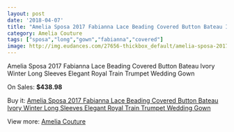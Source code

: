 ```yaml
---
layout: post
date: '2018-04-07'
title: "Amelia Sposa 2017 Fabianna Lace Beading Covered Button Bateau Ivory Winter Long Sleeves Elegant Royal Train Trumpet Wedding Gown"
category: Amelia Couture
tags: ["sposa","long","gown","fabianna","covered"]
image: http://img.eudances.com/27656-thickbox_default/amelia-sposa-2017-fabianna-lace-beading-covered-button-bateau-ivory-winter-long-sleeves-elegant-royal-train-trumpet-wedding-gown.jpg
---
```

Amelia Sposa 2017 Fabianna Lace Beading Covered Button Bateau Ivory Winter Long Sleeves Elegant Royal Train Trumpet Wedding Gown

On Sales: **$438.98**
<a href="https://www.eudances.com/en/amelia-couture/9198-amelia-sposa-2017-fabianna-lace-beading-covered-button-bateau-ivory-winter-long-sleeves-elegant-royal-train-trumpet-wedding-gown.html"><amp-img layout="responsive" width="600" height="600" src="//img.eudances.com/27656-thickbox_default/amelia-sposa-2017-fabianna-lace-beading-covered-button-bateau-ivory-winter-long-sleeves-elegant-royal-train-trumpet-wedding-gown.jpg" alt="Amelia Sposa 2017 Fabianna Lace Beading Covered Button Bateau Ivory Winter Long Sleeves Elegant Royal Train Trumpet Wedding Gown 0" /></a>
<a href="https://www.eudances.com/en/amelia-couture/9198-amelia-sposa-2017-fabianna-lace-beading-covered-button-bateau-ivory-winter-long-sleeves-elegant-royal-train-trumpet-wedding-gown.html"><amp-img layout="responsive" width="600" height="600" src="//img.eudances.com/27663-thickbox_default/amelia-sposa-2017-fabianna-lace-beading-covered-button-bateau-ivory-winter-long-sleeves-elegant-royal-train-trumpet-wedding-gown.jpg" alt="Amelia Sposa 2017 Fabianna Lace Beading Covered Button Bateau Ivory Winter Long Sleeves Elegant Royal Train Trumpet Wedding Gown 1" /></a>
<a href="https://www.eudances.com/en/amelia-couture/9198-amelia-sposa-2017-fabianna-lace-beading-covered-button-bateau-ivory-winter-long-sleeves-elegant-royal-train-trumpet-wedding-gown.html"><amp-img layout="responsive" width="600" height="600" src="//img.eudances.com/27662-thickbox_default/amelia-sposa-2017-fabianna-lace-beading-covered-button-bateau-ivory-winter-long-sleeves-elegant-royal-train-trumpet-wedding-gown.jpg" alt="Amelia Sposa 2017 Fabianna Lace Beading Covered Button Bateau Ivory Winter Long Sleeves Elegant Royal Train Trumpet Wedding Gown 2" /></a>
<a href="https://www.eudances.com/en/amelia-couture/9198-amelia-sposa-2017-fabianna-lace-beading-covered-button-bateau-ivory-winter-long-sleeves-elegant-royal-train-trumpet-wedding-gown.html"><amp-img layout="responsive" width="600" height="600" src="//img.eudances.com/27661-thickbox_default/amelia-sposa-2017-fabianna-lace-beading-covered-button-bateau-ivory-winter-long-sleeves-elegant-royal-train-trumpet-wedding-gown.jpg" alt="Amelia Sposa 2017 Fabianna Lace Beading Covered Button Bateau Ivory Winter Long Sleeves Elegant Royal Train Trumpet Wedding Gown 3" /></a>
<a href="https://www.eudances.com/en/amelia-couture/9198-amelia-sposa-2017-fabianna-lace-beading-covered-button-bateau-ivory-winter-long-sleeves-elegant-royal-train-trumpet-wedding-gown.html"><amp-img layout="responsive" width="600" height="600" src="//img.eudances.com/27660-thickbox_default/amelia-sposa-2017-fabianna-lace-beading-covered-button-bateau-ivory-winter-long-sleeves-elegant-royal-train-trumpet-wedding-gown.jpg" alt="Amelia Sposa 2017 Fabianna Lace Beading Covered Button Bateau Ivory Winter Long Sleeves Elegant Royal Train Trumpet Wedding Gown 4" /></a>
<a href="https://www.eudances.com/en/amelia-couture/9198-amelia-sposa-2017-fabianna-lace-beading-covered-button-bateau-ivory-winter-long-sleeves-elegant-royal-train-trumpet-wedding-gown.html"><amp-img layout="responsive" width="600" height="600" src="//img.eudances.com/27659-thickbox_default/amelia-sposa-2017-fabianna-lace-beading-covered-button-bateau-ivory-winter-long-sleeves-elegant-royal-train-trumpet-wedding-gown.jpg" alt="Amelia Sposa 2017 Fabianna Lace Beading Covered Button Bateau Ivory Winter Long Sleeves Elegant Royal Train Trumpet Wedding Gown 5" /></a>
<a href="https://www.eudances.com/en/amelia-couture/9198-amelia-sposa-2017-fabianna-lace-beading-covered-button-bateau-ivory-winter-long-sleeves-elegant-royal-train-trumpet-wedding-gown.html"><amp-img layout="responsive" width="600" height="600" src="//img.eudances.com/27658-thickbox_default/amelia-sposa-2017-fabianna-lace-beading-covered-button-bateau-ivory-winter-long-sleeves-elegant-royal-train-trumpet-wedding-gown.jpg" alt="Amelia Sposa 2017 Fabianna Lace Beading Covered Button Bateau Ivory Winter Long Sleeves Elegant Royal Train Trumpet Wedding Gown 6" /></a>
<a href="https://www.eudances.com/en/amelia-couture/9198-amelia-sposa-2017-fabianna-lace-beading-covered-button-bateau-ivory-winter-long-sleeves-elegant-royal-train-trumpet-wedding-gown.html"><amp-img layout="responsive" width="600" height="600" src="//img.eudances.com/27657-thickbox_default/amelia-sposa-2017-fabianna-lace-beading-covered-button-bateau-ivory-winter-long-sleeves-elegant-royal-train-trumpet-wedding-gown.jpg" alt="Amelia Sposa 2017 Fabianna Lace Beading Covered Button Bateau Ivory Winter Long Sleeves Elegant Royal Train Trumpet Wedding Gown 7" /></a>

Buy it: [Amelia Sposa 2017 Fabianna Lace Beading Covered Button Bateau Ivory Winter Long Sleeves Elegant Royal Train Trumpet Wedding Gown](https://www.eudances.com/en/amelia-couture/9198-amelia-sposa-2017-fabianna-lace-beading-covered-button-bateau-ivory-winter-long-sleeves-elegant-royal-train-trumpet-wedding-gown.html "Amelia Sposa 2017 Fabianna Lace Beading Covered Button Bateau Ivory Winter Long Sleeves Elegant Royal Train Trumpet Wedding Gown")

View more: [Amelia Couture](https://www.eudances.com/en/54-Amelia-Couture "Amelia Couture")